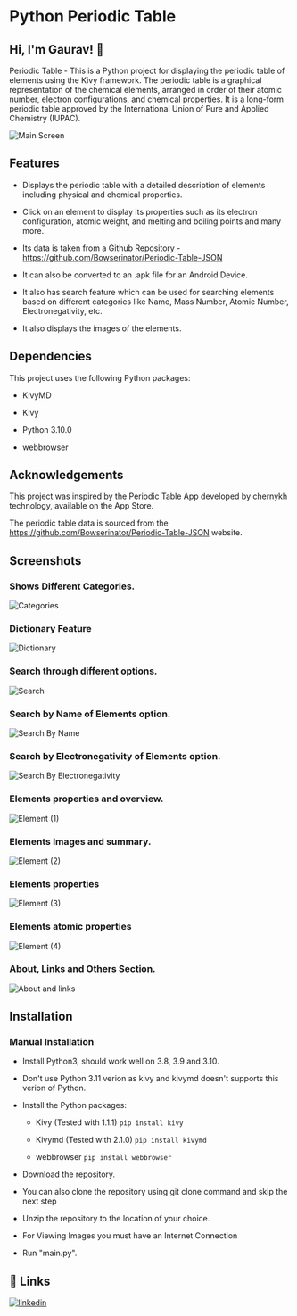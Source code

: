 # Python Periodic Table

## Hi, I'm Gaurav! 👋

Periodic Table - This is a Python project for displaying the periodic table of elements using the Kivy framework. The periodic table is a graphical representation of the chemical elements, arranged in order of their atomic number, electron configurations, and chemical properties. It is a long-form periodic table approved by the International Union of Pure and Applied Chemistry (IUPAC).

![Main Screen](https://user-images.githubusercontent.com/117214772/235280867-b1eba360-9693-4824-a865-a37c9ea4102b.png)

## Features

- Displays the periodic table with a detailed description of elements including physical and chemical properties.

- Click on an element to display its properties such as its electron configuration, atomic weight, and melting and boiling points and many more.

- Its data is taken from a Github Repository - https://github.com/Bowserinator/Periodic-Table-JSON

- It can also be converted to an .apk file for an Android Device.

- It also has search feature which can be used for searching elements based on different categories like Name, Mass Number, Atomic Number, Electronegativity, etc.

- It also displays the images of the elements.


## Dependencies

This project uses the following Python packages:

- KivyMD

- Kivy

- Python 3.10.0

- webbrowser


## Acknowledgements
This project was inspired by the Periodic Table App developed by chernykh technology, available on the App Store. 

The periodic table data is sourced from the https://github.com/Bowserinator/Periodic-Table-JSON website.


## Screenshots

### Shows Different Categories.
![Categories](https://user-images.githubusercontent.com/117214772/235280912-6463b054-9d48-4494-839c-3c57f7508d0e.png)

### Dictionary Feature
![Dictionary](https://user-images.githubusercontent.com/117214772/235280915-8e653462-bb41-448f-ac0a-4e4eb6fe495a.png)

### Search through different options.
![Search](https://user-images.githubusercontent.com/117214772/235280925-0aea80cf-84b3-4f7a-85b2-cf4753867372.png)

### Search by Name of Elements option.
![Search By Name](https://user-images.githubusercontent.com/117214772/235280929-46442ec0-20a4-4f0f-a7a0-04c94a84b211.png)

### Search by Electronegativity of Elements option.
![Search By Electronegativity](https://user-images.githubusercontent.com/117214772/235280933-721a4b71-a51b-47fc-af20-8bd3f3a17b1a.png)

### Elements properties and overview.
![Element (1)](https://user-images.githubusercontent.com/117214772/235280943-3731c693-e85b-4006-bd31-fe9cb211a216.png)

### Elements Images and summary.
![Element (2)](https://user-images.githubusercontent.com/117214772/235280952-7cf41352-72e9-4b58-9ef8-935d0fa12214.png)

### Elements properties
![Element (3)](https://user-images.githubusercontent.com/117214772/235280963-fc22cd27-20d6-4505-afe8-2a584ade84b9.png)

### Elements atomic properties

![Element (4)](https://user-images.githubusercontent.com/117214772/235280968-339bb2b1-dfd3-4f68-bb5c-949ba6f561d7.png)

### About, Links and Others Section.

![About and links](https://user-images.githubusercontent.com/117214772/235280971-ff5d563a-5cce-4cfe-9b58-f80f84dc1f89.png)


## Installation

### Manual Installation

- Install Python3, should work well on 3.8, 3.9 and 3.10.

- Don't use Python 3.11 verion as kivy and kivymd doesn't supports this verion of Python.

* Install the Python packages:

    * Kivy (Tested with 1.1.1)
    ``pip install kivy``
    
    * Kivymd (Tested with 2.1.0)
    ``pip install kivymd``
    
    * webbrowser
    ``pip install webbrowser``

- Download the repository.

- You can also clone the repository using git clone command and skip the next step

- Unzip the repository to the location of your choice.

- For Viewing Images you must have an Internet Connection

- Run "main.py".


## 🔗 Links

[![linkedin](https://img.shields.io/badge/linkedin-0A66C2?style=for-the-badge&logo=linkedin&logoColor=white)](https://www.linkedin.com/in/gaurav-kushwaha-330a39251/)


